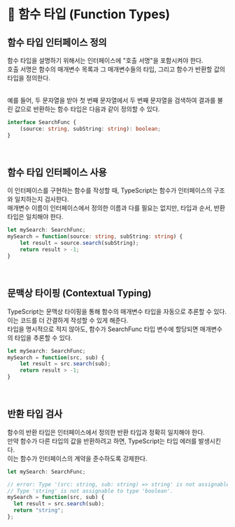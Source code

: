 # 🐽 함수 타입 (Function Types)

## 함수 타입 인터페이스 정의

함수 타입을 설명하기 위해서는 인터페이스에 "호출 서명"을 포함시켜야 한다.<br/>
호출 서명은 함수의 매개변수 목록과 그 매개변수들의 타입, 그리고 함수가 반환할 값의 타입을 정의한다.<br/><br/>

예를 들어, 두 문자열을 받아 첫 번째 문자열에서 두 번째 문자열을 검색하여 결과를 불린 값으로 반환하는 함수 타입은 다음과 같이 정의할 수 있다.

```TypeScript
interface SearchFunc {
    (source: string, subString: string): boolean;
}
```

<br/>

## 함수 타입 인터페이스 사용

이 인터페이스를 구현하는 함수를 작성할 때, TypeScript는 함수가 인터페이스의 구조와 일치하는지 검사한다.<br/>
매개변수 이름이 인터페이스에서 정의한 이름과 다를 필요는 없지만, 타입과 순서, 반환 타입은 일치해야 한다.

```TypeScript
let mySearch: SearchFunc;
mySearch = function(source: string, subString: string) {
    let result = source.search(subString);
    return result > -1;
}
```

<br/>

## 문맥상 타이핑 (Contextual Typing)

TypeScript는 문맥상 타이핑을 통해 함수의 매개변수 타입을 자동으로 추론할 수 있다.<br/>
이는 코드를 더 간결하게 작성할 수 있게 해준다.<br/>
타입을 명시적으로 적지 않아도, 함수가 SearchFunc 타입 변수에 할당되면 매개변수의 타입을 추론할 수 있다.

```TypeScript
let mySearch: SearchFunc;
mySearch = function(src, sub) {
    let result = src.search(sub);
    return result > -1;
}
```

<br/>

## 반환 타입 검사

함수의 반환 타입은 인터페이스에서 정의한 반환 타입과 정확히 일치해야 한다.<br/>
만약 함수가 다른 타입의 값을 반환하려고 하면, TypeScript는 타입 에러를 발생시킨다.<br/>
이는 함수가 인터페이스의 계약을 준수하도록 강제한다.

```TypeScript
let mySearch: SearchFunc;

// error: Type '(src: string, sub: string) => string' is not assignable to type 'SearchFunc'.
// Type 'string' is not assignable to type 'boolean'.
mySearch = function(src, sub) {
  let result = src.search(sub);
  return "string";
};
```
